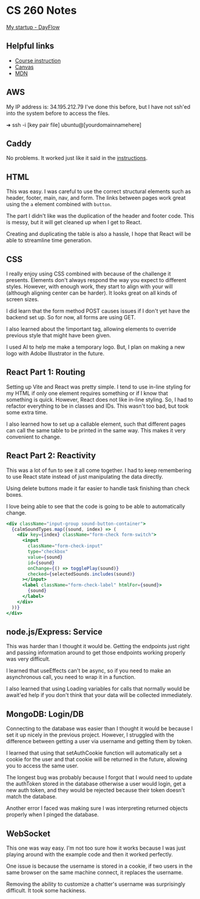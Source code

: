 # CS 260 Notes

[My startup - DayFlow](https://startup.dayflow.click)

## Helpful links

- [Course instruction](https://github.com/webprogramming260)
- [Canvas](https://byu.instructure.com)
- [MDN](https://developer.mozilla.org)

## AWS

My IP address is: 34.195.212.79
I've done this before, but I have not ssh'ed into the system before to access the files.

➜  ssh -i [key pair file] ubuntu@[yourdomainnamehere]

## Caddy

No problems. It worked just like it said in the [instructions](https://github.com/webprogramming260/.github/blob/main/profile/webServers/https/https.md).

## HTML

This was easy. I was careful to use the correct structural elements such as header, footer, main, nav, and form. The links between pages work great using the `a` element combined with `button`.

The part I didn't like was the duplication of the header and footer code. This is messy, but it will get cleaned up when I get to React.

Creating and duplicating the table is also a hassle, I hope that React will be able to streamline time generation.  

## CSS

I really enjoy using CSS combined with because of the challenge it presents. Elements don't always respond the way you expect to different styles. However, with enough work, they start to align with your will (although aligning center can be harder). It looks great on all kinds of screen sizes.

I did learn that the form method POST causes issues if I don't yet have the backend set up. So for now, all forms are using GET. 

I also learned about the !important tag, allowing elements to override previous style that might have been given.

[//]: # ()
[//]: # (```html)

[//]: # (      <nav class="navbar navbar-expand-lg bg-body-tertiary">)

[//]: # (        <div class="container-fluid">)

[//]: # (          <a class="navbar-brand">)

[//]: # (            <img src="logo.svg" width="30" height="30" class="d-inline-block align-top" alt="" />)

[//]: # (            Calmer)

[//]: # (          </a>)

[//]: # (          <button class="navbar-toggler" type="button" data-bs-toggle="collapse" data-bs-target="#navbarSupportedContent">)

[//]: # (            <span class="navbar-toggler-icon"></span>)

[//]: # (          </button>)

[//]: # (          <div class="collapse navbar-collapse" id="navbarSupportedContent">)

[//]: # (            <ul class="navbar-nav me-auto mb-2 mb-lg-0">)

[//]: # (              <li class="nav-item">)

[//]: # (                <a class="nav-link active" href="play.html">Play</a>)

[//]: # (              </li>)

[//]: # (              <li class="nav-item">)

[//]: # (                <a class="nav-link" href="about.html">About</a>)

[//]: # (              </li>)

[//]: # (              <li class="nav-item">)

[//]: # (                <a class="nav-link" href="index.html">Logout</a>)

[//]: # (              </li>)

[//]: # (            </ul>)

[//]: # (          </div>)

[//]: # (        </div>)

[//]: # (      </nav>)

[//]: # (    </header>)

[//]: # (```)

I used AI to help me make a temporary logo. But, I plan on making a new logo with Adobe Illustrator in the future.

[//]: # (```html)

[//]: # (<svg width="100" height="100" xmlns="http://www.w3.org/2000/svg">)

[//]: # (  <rect width="100" height="100" fill="#0066aa" rx="10" ry="10" />)

[//]: # (  <text x="50%" y="50%" dominant-baseline="central" text-anchor="middle" font-size="72" font-family="Arial" fill="white">C</text>)

[//]: # (</svg>)

[//]: # (```)

## React Part 1: Routing

Setting up Vite and React was pretty simple. I tend to use in-line styling for my HTML if only one element requires something or if I know that something is quick. However, React does not like in-line styling. So, I had to refactor everything to be in classes and IDs. This wasn't too bad, but took some extra time. 

I also learned how to set up a callable element, such that different pages can call the same table to be printed in the same way. This makes it very convenient to change. 

## React Part 2: Reactivity

This was a lot of fun to see it all come together. I had to keep remembering to use React state instead of just manipulating the data directly.

Using delete buttons made it far easier to handle task finishing than check boxes. 

I love being able to see that the code is going to be able to automatically change. 

```jsx
<div className="input-group sound-button-container">
  {calmSoundTypes.map((sound, index) => (
    <div key={index} className="form-check form-switch">
      <input
        className="form-check-input"
        type="checkbox"
        value={sound}
        id={sound}
        onChange={() => togglePlay(sound)}
        checked={selectedSounds.includes(sound)}
      ></input>
      <label className="form-check-label" htmlFor={sound}>
        {sound}
      </label>
    </div>
  ))}
</div>
```
## node.js/Express: Service

This was harder than I thought it would be. Getting the endpoints just right and passing information around to get those endpoints working properly was very difficult. 

I learned that useEffects can't be async, so if you need to make an asynchronous call, you need to wrap it in a function.

I also learned that using Loading variables for calls that normally would be await'ed help if you don't think that your data will be collected immediately. 

## MongoDB: Login/DB

Connecting to the database was easier than I thought it would be because I set it up nicely in the previous project. However, I struggled with the difference between getting a user via username and getting them by token.

I learned that using that setAuthCookie function will automatically set a cookie for the user and that cookie will be returned in the future, allowing you to access the same user. 

The longest bug was probably because I forgot that I would need to update the authToken stored in the database otherwise a user would login, get a new auth token, and they would be rejected because their token doesn't match the database. 

Another error I faced was making sure I was interpreting returned objects properly when I pinged the database. 

## WebSocket

This one was way easy. I'm not too sure how it works because I was just playing around with the example code and then it worked perfectly. 

One issue is because the username is stored in a cookie, if two users in the same browser on the same machine connect, it replaces the username. 

Removing the ability to customize a chatter's username was surprisingly difficult. It took some hackiness. 

